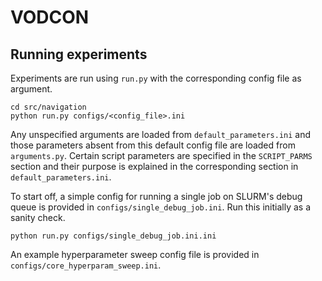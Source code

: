 # VODCON

## Running experiments

Experiments are run using `run.py` with the corresponding config file as argument.

```
cd src/navigation
python run.py configs/<config_file>.ini
```

Any unspecified arguments are loaded from `default_parameters.ini` and those parameters absent from this default config file are loaded from `arguments.py`. Certain script parameters are specified in the `SCRIPT_PARMS` section and their purpose is explained in the corresponding section in `default_parameters.ini`.

To start off, a simple config for running a single job on SLURM's debug queue is provided in `configs/single_debug_job.ini`. Run this initially as a sanity check.

```
python run.py configs/single_debug_job.ini.ini
```

An example hyperparameter sweep config file is provided in `configs/core_hyperparam_sweep.ini`.
